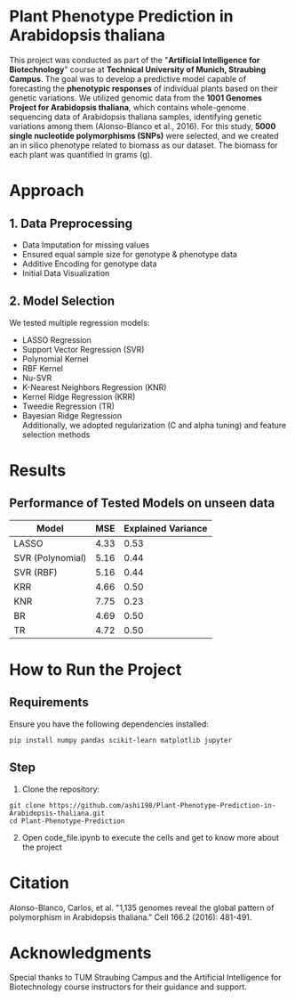 # Plant Phenotype Prediction in Arabidopsis thaliana
This project was conducted as part of the "**Artificial Intelligence for Biotechnology**" course at **Technical University of Munich, Straubing Campus**. The goal was to develop a predictive model capable of forecasting the **phenotypic responses** of individual plants based on their genetic variations.
We utilized genomic data from the **1001 Genomes Project for Arabidopsis thaliana**, which contains whole-genome sequencing data of Arabidopsis thaliana samples, identifying genetic variations among them (Alonso-Blanco et al., 2016). For this study, **5000 single nucleotide polymorphisms (SNPs)** were selected, and we created an in silico phenotype related to biomass as our dataset. The biomass for each plant was quantified in grams (g).

# Approach
## 1. Data Preprocessing
* Data Imputation for missing values
* Ensured equal sample size for genotype & phenotype data
* Additive Encoding for genotype data
* Initial Data Visualization
## 2. Model Selection
We tested multiple regression models:
* LASSO Regression
* Support Vector Regression (SVR)
* Polynomial Kernel
* RBF Kernel
* Nu-SVR
* K-Nearest Neighbors Regression (KNR)
* Kernel Ridge Regression (KRR)
* Tweedie Regression (TR)
* Bayesian Ridge Regression <br />
Additionally, we adopted regularization (C and alpha tuning) and feature selection methods

# Results
## Performance of Tested Models on unseen data 
**Model**  |  **MSE**  | Explained Variance
------------- | ------------- | -------------
LASSO  | 4.33 | 0.53
SVR (Polynomial)  | 5.16 | 0.44
SVR (RBF)  | 5.16 | 0.44
KRR  | 4.66 | 0.50
KNR  | 7.75 | 0.23
BR  | 4.69 | 0.50
TR  | 4.72 | 0.50

# How to Run the Project
## Requirements
Ensure you have the following dependencies installed:
```
pip install numpy pandas scikit-learn matplotlib jupyter
```
## Step
1. Clone the repository:
```
git clone https://github.com/ashi198/Plant-Phenotype-Prediction-in-Arabidopsis-thaliana.git
cd Plant-Phenotype-Prediction
```
2. Open code_file.ipynb to execute the cells and get to know more about the project

# Citation
Alonso-Blanco, Carlos, et al. "1,135 genomes reveal the global pattern of polymorphism in Arabidopsis thaliana." Cell 166.2 (2016): 481-491.

# Acknowledgments
Special thanks to TUM Straubing Campus and the Artificial Intelligence for Biotechnology course instructors for their guidance and support.
